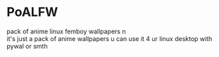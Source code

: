# PoALFW
pack of anime linux femboy wallpapers n\
it's just a pack of anime wallpapers
u can use it 4 ur linux desktop with pywal or smth
